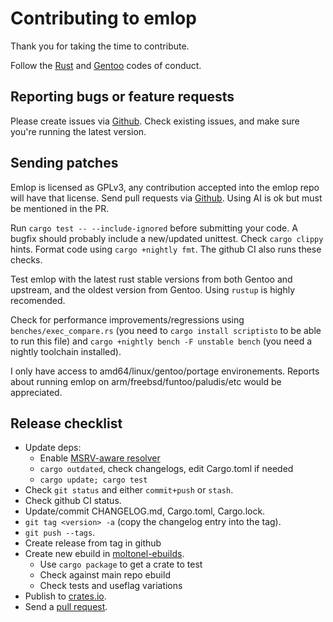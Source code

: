 # Contributing to emlop

Thank you for taking the time to contribute.

Follow the [Rust](https://www.rust-lang.org/en-US/conduct.html) and
[Gentoo](https://wiki.gentoo.org/wiki/Project:Council/Code_of_conduct) codes of conduct.

## Reporting bugs or feature requests

Please create issues via [Github](https://github.com/vincentdephily/emlop/issues). Check existing
issues, and make sure you're running the latest version.

## Sending patches

Emlop is licensed as GPLv3, any contribution accepted into the emlop repo will have that license.
Send pull requests via [Github](https://github.com/vincentdephily/emlop). Using AI is ok but must be
mentioned in the PR.

Run `cargo test -- --include-ignored` before submitting your code. A bugfix should probably
include a new/updated unittest. Check `cargo clippy` hints. Format code using `cargo +nightly fmt`. The
github CI also runs these checks.

Test emlop with the latest rust stable versions from both Gentoo and upstream, and the oldest
version from Gentoo. Using `rustup` is highly recomended.

Check for performance improvements/regressions using `benches/exec_compare.rs` (you need to
`cargo install scriptisto` to be able to run this file) and `cargo +nightly bench -F unstable bench`
(you need a nightly toolchain installed).

I only have access to amd64/linux/gentoo/portage environements. Reports about running emlop on
arm/freebsd/funtoo/paludis/etc would be appreciated.

## Release checklist

* Update deps:
  - Enable [MSRV-aware resolver](https://doc.rust-lang.org/cargo/reference/config.html#resolverincompatible-rust-versions)
  - `cargo outdated`, check changelogs, edit Cargo.toml if needed
  - `cargo update; cargo test`
* Check `git status` and either `commit+push` or `stash`.
* Check github CI status.
* Update/commit CHANGELOG.md, Cargo.toml, Cargo.lock.
* `git tag <version> -a` (copy the changelog entry into the tag).
* `git push --tags`.
* Create release from tag in github
* Create new ebuild in [moltonel-ebuilds](https://github.com/vincentdephily/moltonel-ebuilds).
  - Use `cargo package` to get a crate to test
  - Check against main repo ebuild
  - Check tests and useflag variations
* Publish to [crates.io](https://crates.io/).
* Send a [pull request](https://github.com/gentoo/gentoo/pulls).
